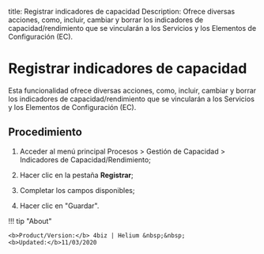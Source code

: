 title:  Registrar indicadores de capacidad
Description: Ofrece diversas acciones, como, incluir, cambiar y borrar los indicadores de capacidad/rendimiento que se vincularán a los Servicios y los Elementos de Configuración (EC).
# Registrar indicadores de capacidad

Esta funcionalidad ofrece diversas acciones, como, incluir, cambiar y borrar los indicadores de capacidad/rendimiento que se vincularán a los Servicios y los Elementos de Configuración (EC).

Procedimiento
-------------

1.  Acceder al menú principal Procesos \> Gestión de Capacidad \> Indicadores de
    Capacidad/Rendimiento;

2.  Hacer clic en la pestaña **Registrar**;

3.  Completar los campos disponibles;

4.  Hacer clic en "Guardar".

!!! tip "About"

    <b>Product/Version:</b> 4biz | Helium &nbsp;&nbsp;
    <b>Updated:</b>11/03/2020
